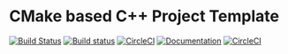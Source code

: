 # CMake based C++ Project Template
[![Build Status](https://travis-ci.org/jslee02/cmake-cpp-template.svg?branch=master)](https://travis-ci.org/jslee02/cmake-cpp-template)
[![Build status](https://ci.appveyor.com/api/projects/status/pv90pdct8i50vu4k/branch/master?svg=true)](https://ci.appveyor.com/project/jslee02/cmake-cpp-template/branch/master)
[![CircleCI](https://circleci.com/gh/jslee02/cmake-cpp-template/tree/master.svg?style=svg)](https://circleci.com/gh/jslee02/cmake-cpp-template/tree/master)
[![Documentation](https://codedocs.xyz/jslee02/cmake-cpp-template.svg)](https://codedocs.xyz/jslee02/cmake-cpp-template/)
[![CircleCI](https://circleci.com/gh/jslee02/cmake-cpp-template/tree/master.svg?style=svg)](https://circleci.com/gh/jslee02/cmake-cpp-template/tree/master)
